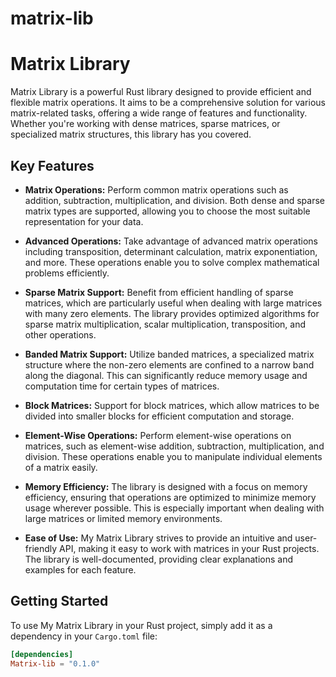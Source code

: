 # matrix-lib
# Matrix Library

Matrix Library is a powerful Rust library designed to provide efficient and flexible matrix operations. It aims to be a comprehensive solution for various matrix-related tasks, offering a wide range of features and functionality. Whether you're working with dense matrices, sparse matrices, or specialized matrix structures, this library has you covered.

## Key Features

- **Matrix Operations:** Perform common matrix operations such as addition, subtraction, multiplication, and division. Both dense and sparse matrix types are supported, allowing you to choose the most suitable representation for your data.

- **Advanced Operations:** Take advantage of advanced matrix operations including transposition, determinant calculation, matrix exponentiation, and more. These operations enable you to solve complex mathematical problems efficiently.

- **Sparse Matrix Support:** Benefit from efficient handling of sparse matrices, which are particularly useful when dealing with large matrices with many zero elements. The library provides optimized algorithms for sparse matrix multiplication, scalar multiplication, transposition, and other operations.

- **Banded Matrix Support:** Utilize banded matrices, a specialized matrix structure where the non-zero elements are confined to a narrow band along the diagonal. This can significantly reduce memory usage and computation time for certain types of matrices.
- **Block Matrices:** Support for block matrices, which allow matrices to be divided into smaller blocks for efficient computation and storage.



- **Element-Wise Operations:** Perform element-wise operations on matrices, such as element-wise addition, subtraction, multiplication, and division. These operations enable you to manipulate individual elements of a matrix easily.

- **Memory Efficiency:** The library is designed with a focus on memory efficiency, ensuring that operations are optimized to minimize memory usage wherever possible. This is especially important when dealing with large matrices or limited memory environments.

- **Ease of Use:** My Matrix Library strives to provide an intuitive and user-friendly API, making it easy to work with matrices in your Rust projects. The library is well-documented, providing clear explanations and examples for each feature.

## Getting Started

To use My Matrix Library in your Rust project, simply add it as a dependency in your `Cargo.toml` file:

```toml
[dependencies]
Matrix-lib = "0.1.0"
